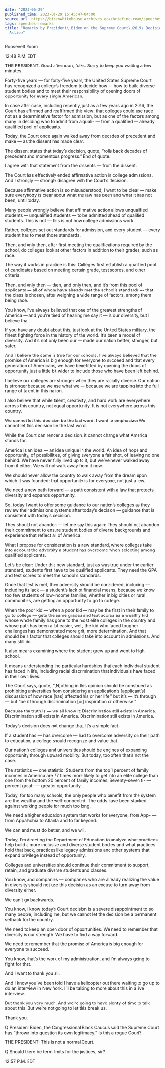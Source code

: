 ```yaml
---
date: '2023-06-29'
published_time: 2023-06-29 15:45:47-04:00
source_url: https://bidenwhitehouse.archives.gov/briefing-room/speeches-remarks/2023/06/29/remarks-by-president-biden-on-the-supreme-courts-decision-on-affirmative-action/
tags: speeches-remarks
title: "Remarks by President\_Biden on the Supreme Court\u2019s Decision on Affirmative\_\
  Action"
---
```

 
Roosevelt Room

12:48 P.M. EDT

THE PRESIDENT: Good afternoon, folks. Sorry to keep you waiting a few
minutes.

Forty-five years — for forty-five years, the United States Supreme Court
has recognized a college’s freedom to decide how — how to build diverse
student bodies and to meet their responsibility of opening doors of
opportunity for every single American.

In case after case, including recently, just as a few years ago in 2016,
the Court has affirmed and reaffirmed this view: that colleges could use
race not as a determinative factor for admission, but as one of the
factors among many in deciding who to admit from a quali- — from a
qualified — already qualified pool of applicants.

Today, the Court once again walked away from decades of precedent and
make — as the dissent has made clear.

The dissent states that today’s decision, quote, “rolls back decades of
precedent and momentous progress.” End of quote.

I agree with that statement from the dissents — from the dissent.

The Court has effectively ended affirmative action in college
admissions. And I strongly — strongly disagree with the Court’s
decision.

Because affirmative action is so misunderstood, I want to be clear —
make sure everybody is clear about what the law has been and what it has
not been, until today.

Many people wrongly believe that affirmative action allows unqualified
students — unqualified students — to be admitted ahead of qualified
students. This is not — this is not how college admissions work.

Rather, colleges set out standards for admission, and every student —
every student has to meet those standards.

Then, and only then, after first meeting the qualifications required by
the school, do colleges look at other factors in addition to their
grades, such as race.

The way it works in practice is this: Colleges first establish a
qualified pool of candidates based on meeting certain grade, test
scores, and other criteria.

Then, and only then — then, and only then, and it’s from this pool of
applicants — all of whom have already met the school’s standards –- that
the class is chosen, after weighing a wide range of factors, among them
being race.

You know, I’ve always believed that one of the greatest strengths of
America — and you’re tired of hearing me say it — is our diversity, but
I believe that.

If you have any doubt about this, just look at the United States
military, the finest fighting force in the history of the world. It’s
been a model of diversity. And it’s not only been our — made our nation
better, stronger, but safer.

And I believe the same is true for our schools. I’ve always believed
that the promise of America is big enough for everyone to succeed and
that every generation of Americans, we have benefitted by opening the
doors of opportunity just a little bit wider to include those who have
been left behind.

I believe our colleges are stronger when they are racially diverse. Our
nation is stronger because we use what we — because we are tapping into
the full range of talent in this nation.

I also believe that while talent, creativity, and hard work are
everywhere across this country, not equal opportunity. It is not
everywhere across this country.

We cannot let this decision be the last word. I want to emphasize: We
cannot let this decision be the last word.

While the Court can render a decision, it cannot change what America
stands for.

America is an idea — an idea unique in the world. An idea of hope and
opportunity, of possibilities, of giving everyone a fair shot, of
leaving no one behind. We have never fully lived up to it, but we’ve
never walked away from it either. We will not walk away from it now.

We should never allow the country to walk away from the dream upon which
it was founded: that opportunity is for everyone, not just a few.

We need a new path forward — a path consistent with a law that protects
diversity and expands opportunity.

So, today I want to offer some guidance to our nation’s colleges as they
review their admissions systems after today’s decision — guidance that
is consistent with today’s decision.

They should not abandon — let me say this again: They should not abandon
their commitment to ensure student bodies of diverse backgrounds and
experience that reflect all of America.

What I propose for consideration is a new standard, where colleges take
into account the adversity a student has overcome when selecting among
qualified applicants.

Let’s be clear: Under this new standard, just as was true under the
earlier standard, students first have to be qualified applicants. They
need the GPA and test scores to meet the school’s standards.

Once that test is met, then adversity should be considered, including —
including its lack — a student’s lack of financial means, because we
know too few students of low-income families, whether in big cities or
rural communities, are getting an opportunity to go to college.

When the poor kid — when a poor kid — may be the first in their family
to go to college — gets the same grades and test scores as a wealthy kid
whose whole family has gone to the most elite colleges in the country
and whose path has been a lot easier, well, the kid who faced tougher
challenges has demonstrated more grit, more determination. And that
should be a factor that colleges should take into account in admissions.
And many still do.

It also means examining where the student grew up and went to high
school.

It means understanding the particular hardships that each individual
student has faced in life, including racial discrimination that
individuals have faced in their own lives.

The Court says, quote, “\[N\]othing in this opinion should be construed
as prohibiting universities from considering an application’s
\[applicant’s\] discussion of how race \[has\] affected his or her
life,” but it’s — it’s through — but “be it through discrimination
\[or\] inspiration or otherwise.”

Because the truth is — we all know it: Discrimination still exists in
America. Discrimination still exists in America. Discrimination still
exists in America.

Today’s decision does not change that. It’s a simple fact.

If a student has — has overcome — had to overcome adversity on their
path to education, a college should recognize and value that.

Our nation’s colleges and universities should be engines of expanding
opportunity through upward mobility. But today, too often that’s not the
case.

The statistics — one statistic: Students from the top 1 percent of
family incomes in America are 77 times more likely to get into an elite
college than one from the bottom 20 percent of family incomes.
Seventy-seven ti- — percent great- — greater opportunity.

Today, for too many schools, the only people who benefit from the system
are the wealthy and the well-connected. The odds have been stacked
against working people for much too long.

We need a higher education system that works for everyone, from App- —
from Appalachia to Atlanta and to far beyond.

We can and must do better, and we will.

Today, I’m directing the Department of Education to analyze what
practices help build a more inclusive and diverse student bodies and
what practices hold that back, practices like legacy admissions and
other systems that expand privilege instead of opportunity.

Colleges and universities should continue their commitment to support,
retain, and graduate diverse students and classes.

You know, and companies — companies who are already realizing the value
in diversity should not use this decision as an excuse to turn away from
diversity either.

We can’t go backwards.

You know, I know today’s Court decision is a severe disappointment to so
many people, including me, but we cannot let the decision be a permanent
setback for the country.

We need to keep an open door of opportunities. We need to remember that
diversity is our strength. We have to find a way forward.

We need to remember that the promise of America is big enough for
everyone to succeed.

You know, that’s the work of my administration, and I’m always going to
fight for that.

And I want to thank you all.

And I know you’ve been told I have a helicopter out there waiting to go
up to do an interview in New York. I’ll be talking to more about this in
a live interview.

But thank you very much. And we’re going to have plenty of time to talk
about this. But we’re not going to let this break us.

Thank you.

Q President Biden, the Congressional Black Caucus said the Supreme Court
has “thrown into question its own legitimacy.” Is this a rogue Court?

THE PRESIDENT: This is not a normal Court.

Q Should there be term limits for the justices, sir?

12:57 P.M. EDT
